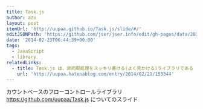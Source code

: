 ```yaml
---
title: Task.js
author: azu
layout: post
itemUrl: 'http://uupaa.github.io/Task.js/slide/#/'
editJSONPath: 'https://github.com/jser/jser.info/edit/gh-pages/data/2014/02/index.json'
date: '2014-02-23T06:44:39+00:00'
tags:
  - JavaScript
  - library
relatedLinks:
  - title: Task.js は、非同期処理をスッキリ書ける(よく見かける)ライブラリである - latest log
    url: 'http://uupaa.hatenablog.com/entry/2014/02/21/153344'
---
```

カウントベースのフローコントロールライブラリ
https://github.com/uupaa/Task.js についてのスライド

